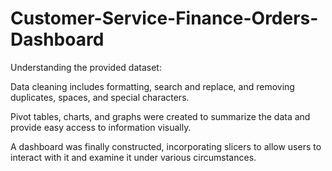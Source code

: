 # Customer-Service-Finance-Orders-Dashboard
Understanding the provided dataset:

Data cleaning includes formatting, search and replace, and removing duplicates, spaces, and special characters.

Pivot tables, charts, and graphs were created to summarize the data and provide easy access to information visually.

A dashboard was finally constructed, incorporating slicers to allow users to interact with it and examine it under various circumstances.

